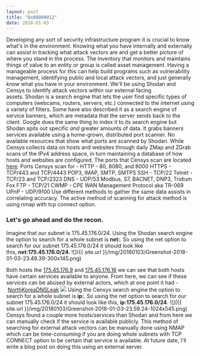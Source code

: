 ```yaml
---
layout: post
title: "0x00000012"
date: 2018-01-03
---
```


Developing any sort of security infrastructure program it is crucial to know what's in the environment. Knowing what you have internally and externally can assist in tracking what attack vectors are and get a better picture of where you stand in the process. The inventory that monitors and maintains things of value to an entity or group is called asset management. Having a manageable process for this can help build programs such as vulnerability management, identifying public and local attack vectors, and just generally know what you have in your environment. We'll be using Shodan and Censys to identify attack vectors within our external facing assets. Shodan is a search engine that lets the user find specific types of computers (webcams, routers, servers, etc.) connected to the internet using a variety of filters. Some have also described it as a search engine of service banners, which are metadata that the server sends back to the client. Google does the same thing to index it to its search engine but Shodan spits out specific _and_ greater amounts of data. It grabs banners services available using a home-grown, distributed port scanner. No available resources that show what ports are scanned by Shodan. While Censys collects data on hosts and websites through daily ZMap and ZGrab scans of the IPv4 address space, in turn maintaining a database of how hosts and websites are configured. The ports that Censys scan are located [here](https://support.censys.io/getting-started/what-does-censys-scan). Ports Censys scan for - HTTP - 80, 8080, and 8000 HTTPS - TCP/443 and TCP/4443 POP3, IMAP, SMTP, SMTPS SSH - TCP/22 Telnet - TCP/23 and TCP/2323 DNS - UDP/53 Modbus, S7, BACNET, DNP3, Tridium Fox FTP - TCP/21 CWMP - CPE WAN Management Protocol aka TR-069 UPnP - UDP/9100 Use different methods to gather the same data assists in correlating accuracy. The active method of scanning for attack method is using nmap with tcp connect option.

### Let's go ahead and do the recon.

Imagine that our subnet is 175.45.176.0/24. Using the Shodan search engine the option to search for a whole subnet is **net:**. So using the net option to search for our subnet 175.45.176.0/24 it should look like this, **net:175.45.176.0/24**. 
![]({{ site.url }}/img/20180103/Greenshot-2018-01-03-23.49.39-300x145.png)

 Both hosts the [175.45.176.9](https://www.shodan.io/host/175.45.176.9) and [175.45.176.16](https://www.shodan.io/host/175.45.176.16) we can see that both hosts have certain services available to anyone. From here, we can see if these services can be abused by external actors, which at one point it had - [NorthKoreaDNSLeak](https://github.com/mandatoryprogrammer/NorthKoreaDNSLeak) ![](http://area1337.com/wp-content/uploads/2018/01/Greenshot-2018-01-03-23.54.18-1024x397.png) Using the Censys search engine the option to search for a whole subnet is **ip:**. So using the net option to search for our subnet 175.45.176.0/24 it should look like this, **ip:175.45.176.0/24**.
 ![]({{ site.url }}/img/20180103/Greenshot-2018-01-03-23.59.24-1024x545.png)
 Censys found a couple more hosts/services than Shodan and from here we can manually check if the service is available publicly. This method of searching for external attack vectors can be manually done using NMAP which can be time-consuming if you are doing whole subnets with TCP CONNECT option to be certain that service is available. At future date, I'll write a blog post on doing this using an external server.